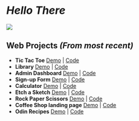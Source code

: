# *Hello There*

![](https://media0.giphy.com/media/v1.Y2lkPTc5MGI3NjExc3ZzeWpybzU0Zm9yanF2c2prcTM5bXdsN3U0cDZ6NG9rd2txYnV4MSZlcD12MV9pbnRlcm5hbF9naWZfYnlfaWQmY3Q9Zw/8JTFsZmnTR1Rs1JFVP/giphy.webp)

## Web Projects *(From most recent)*
- **Tic Tac Toe** [Demo](https://nicolasgsantana.github.io/tic-tac-toe/) | [Code](https://github.com/nicolasgsantana/tic-tac-toe)
- **Library** [Demo](https://nicolasgsantana.github.io/library/) | [Code](https://github.com/nicolasgsantana/library)
- **Admin Dashboard** [Demo](https://nicolasgsantana.github.io/admin-dashboard/) | [Code](https://github.com/nicolasgsantana/admin-dashboard)
- **Sign-up Form** [Demo](https://nicolasgsantana.github.io/odin-form/) | [Code](https://github.com/nicolasgsantana/odin-form)
- **Calculator** [Demo](https://nicolasgsantana.github.io/calculator/) | [Code](https://github.com/nicolasgsantana/calculator)
- **Etch a Sketch** [Demo](https://nicolasgsantana.github.io/etch-a-sketch/) | [Code](https://github.com/nicolasgsantana/etch-a-sketch)
- **Rock Paper Scissors** [Demo](https://nicolasgsantana.github.io/rock-paper-scissors/) | [Code](https://github.com/nicolasgsantana/rock-paper-scissors)
- **Coffee Shop landing page** [Demo](https://nicolasgsantana.github.io/landing-page/) | [Code](https://github.com/nicolasgsantana/landing-page)
- **Odin Recipes** [Demo](https://nicolasgsantana.github.io/odin-recipes/) | [Code](https://github.com/nicolasgsantana/odin-recipes)

